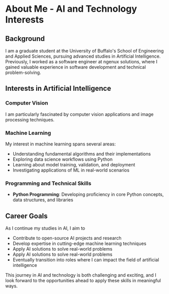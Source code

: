 # About Me - AI and Technology Interests

## Background

I am a graduate student at the University of Buffalo's School of Engineering and Applied Sciences, pursuing advanced studies in Artificial Intelligence. Previously, I worked as a software engineer at ngenux solutions, where I gained valuable experience in software development and technical problem-solving.

## Interests in Artificial Intelligence

### Computer Vision
I am particularly fascinated by computer vision applications and image processing techniques.
### Machine Learning
My interest in machine learning spans several areas:
- Understanding fundamental algorithms and their implementations
- Exploring data science workflows using Python
- Learning about model training, validation, and deployment
- Investigating applications of ML in real-world scenarios

### Programming and Technical Skills
- **Python Programming**: Developing proficiency in core Python concepts, data structures, and libraries
## Career Goals

As I continue my studies in AI, I aim to
- Contribute to open-source AI projects and research
- Develop expertise in cutting-edge machine learning techniques
- Apply AI solutions to solve real-world problems
- Apply AI solutions to solve real-world problems
- Eventually transition into roles where I can impact the field of artificial intelligence

This journey in AI and technology is both challenging and exciting, and I look forward to the opportunities ahead to apply these skills in meaningful ways.
